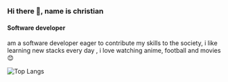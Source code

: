 ### Hi there 👋, name is christian
#### Software developer 
am a software developer eager to contribute my skills to the society, i like learning new stacks every day , i love watching anime, football and movies😊

![Top Langs](https://github-readme-stats.vercel.app/api/top-langs/?username=akashi7&theme=tokyonight)


